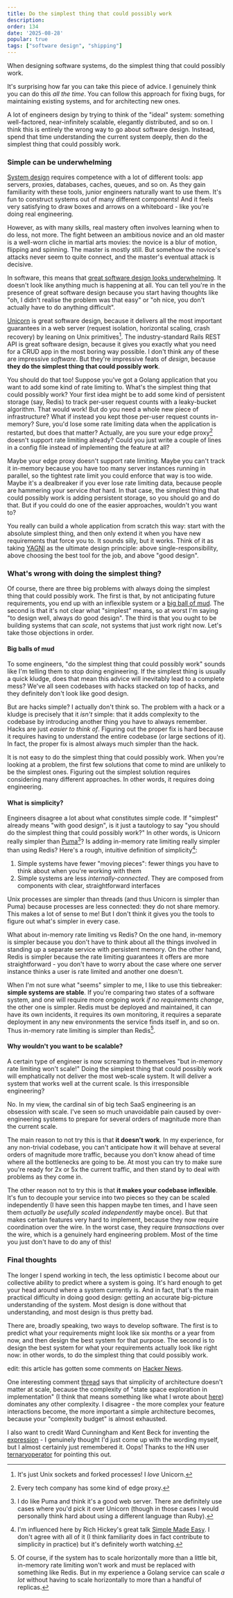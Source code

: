 ```yaml
---
title: Do the simplest thing that could possibly work
description: 
order: 134
date: '2025-08-28'
popular: true
tags: ["software design", "shipping"]
---
```


When designing software systems, do the simplest thing that could possibly work.

It's surprising how far you can take this piece of advice. I genuinely think you can do this _all the time_. You can follow this approach for fixing bugs, for maintaining existing systems, and for architecting new ones.

A lot of engineers design by trying to think of the "ideal" system: something well-factored, near-infinitely scalable, elegantly distributed, and so on. I think this is entirely the wrong way to go about software design. Instead, spend that time understanding the current system deeply, then do the simplest thing that could possibly work.

### Simple can be underwhelming

[System design](/good-system-design) requires competence with a lot of different tools: app servers, proxies, databases, caches, queues, and so on. As they gain familiarity with these tools, junior engineers naturally want to use them. It's fun to construct systems out of many different components! And it feels very satisfying to draw boxes and arrows on a whiteboard - like you're doing real engineering.

However, as with many skills, real mastery often involves learning when to do less, not more. The fight between an ambitious novice and an old master is a well-worn cliche in martial arts movies: the novice is a blur of motion, flipping and spinning. The master is mostly still. But somehow the novice's attacks never seem to quite connect, and the master's eventual attack is decisive.

In software, this means that [great software design looks underwhelming](/great-software-design). It doesn't look like anything much is happening at all. You can tell you're in the presence of great software design because you start having thoughts like "oh, I didn't realise the problem was that easy" or "oh nice, you don't actually have to do anything difficult".

[Unicorn](https://github.com/defunkt/unicorn) is great software design, because it delivers all the most important guarantees in a web server (request isolation, horizontal scaling, crash recovery) by leaning on Unix primitives[^1]. The industry-standard Rails REST API is great software design, because it gives you exactly what you need for a CRUD app in the most boring way possible. I don't think any of these are impressive _software_. But they're impressive feats of _design_, because **they do the simplest thing that could possibly work**.

You should do that too! Suppose you've got a Golang application that you want to add some kind of rate limiting to. What's the simplest thing that could possibly work? Your first idea might be to add some kind of persistent storage (say, Redis) to track per-user request counts with a leaky-bucket algorithm. That would work! But do you need a whole new piece of infrastructure? What if instead you kept those per-user request counts in-memory? Sure, you'd lose some rate limiting data when the application is restarted, but does that matter? Actually, are you sure your edge proxy[^2] doesn't support rate limiting already? Could you just write a couple of lines in a config file instead of implementing the feature at all?

Maybe your edge proxy doesn't support rate limiting. Maybe you can't track it in-memory because you have too many server instances running in parallel, so the tightest rate limit you could enforce that way is too wide. Maybe it's a dealbreaker if you ever lose rate limiting data, because people are hammering your service _that_ hard. In that case, the simplest thing that could possibly work is adding persistent storage, so you should go and do that. But if you could do one of the easier approaches, wouldn't you want to?

You really can build a whole application from scratch this way: start with the absolute simplest thing, and then only extend it when you have new requirements that force you to. It sounds silly, but it works. Think of it as taking [YAGNI](https://en.wikipedia.org/wiki/You_aren%27t_gonna_need_it) as the ultimate design principle: above single-responsibility, above choosing the best tool for the job, and above "good design".

### What's wrong with doing the simplest thing?

Of course, there are three big problems with always doing the simplest thing that could possibly work. The first is that, by not anticipating future requirements, you end up with an inflexible system or a [big ball of mud](http://laputan.org/mud/). The second is that it's not clear what "simplest" means, so at worst I'm saying "to design well, always do good design". The third is that you ought to be building systems that can _scale_, not systems that just work right now. Let's take those objections in order.

#### Big balls of mud

To some engineers, "do the simplest thing that could possibly work" sounds like I'm telling them to stop doing engineering. If the simplest thing is usually a quick kludge, does that mean this advice will inevitably lead to a complete mess? We've all seen codebases with hacks stacked on top of hacks, and they definitely don't look like good design.

But are hacks simple? I actually don't think so. The problem with a hack or a kludge is precisely that it _isn't_ simple: that it adds complexity to the codebase by introducing another thing you have to always remember. Hacks are just _easier to think of_. Figuring out the proper fix is hard because it requires having to understand the entire codebase (or large sections of it). In fact, the proper fix is almost always much simpler than the hack.

It is not easy to do the simplest thing that could possibly work. When you're looking at a problem, the first few solutions that come to mind are unlikely to be the simplest ones. Figuring out the simplest solution requires considering many different approaches. In other words, it requires doing engineering.

#### What is simplicity?

Engineers disagree a lot about what constitutes simple code. If "simplest" already means "with good design", is it just a tautology to say "you should do the simplest thing that could possibly work?" In other words, is Unicorn really simpler than [Puma](https://github.com/puma/puma)[^3]? Is adding in-memory rate limiting really simpler than using Redis? Here's a rough, intuitive definition of simplicity[^4]:

1. Simple systems have fewer "moving pieces": fewer things you have to think about when you're working with them
2. Simple systems are less _internally-connected_. They are composed from components with clear, straightforward interfaces

Unix processes are simpler than threads (and thus Unicorn is simpler than Puma) because processes are less connected: they do not share memory. This makes a lot of sense to me! But I don't think it gives you the tools to figure out what's simpler in every case.

What about in-memory rate limiting vs Redis? On the one hand, in-memory is simpler because you don't have to think about all the things involved in standing up a separate service with persistent memory. On the other hand, Redis is simpler because the rate limiting guarantees it offers are more straightforward - you don't have to worry about the case where one server instance thinks a user is rate limited and another one doesn't.

When I'm not sure what "seems" simpler to me, I like to use this tiebreaker: **simple systems are stable**. If you're comparing two states of a software system, and one will require more ongoing work _if no requirements change_, the other one is simpler. Redis must be deployed and maintained, it can have its own incidents, it requires its own monitoring, it requires a separate deployment in any new environments the service finds itself in, and so on. Thus in-memory rate limiting is simpler than Redis[^5].

#### Why wouldn't you want to be scalable?

A certain type of engineer is now screaming to themselves "but in-memory rate limiting won't scale!" Doing the simplest thing that could possibly work will emphatically not deliver the most web-scale system. It will deliver a system that works well at the current scale. Is this irresponsible engineering?

No. In my view, the cardinal sin of big tech SaaS engineering is an obsession with scale. I've seen so much unavoidable pain caused by over-engineering systems to prepare for several orders of magnitude more than the current scale.

The main reason to not try this is that **it doesn't work**. In my experience, for any non-trivial codebase, you can't anticipate how it will behave at several orders of magnitude more traffic, because you don't know ahead of time where all the bottlenecks are going to be. At most you can try to make sure you're ready for 2x or 5x the current traffic, and then stand by to deal with problems as they come in.

The other reason not to try this is that **it makes your codebase inflexible**. It's fun to decouple your service into two pieces so they can be scaled independently (I have seen this happen maybe ten times, and I have seen them _actually be usefully scaled independently_ maybe once). But that makes certain features very hard to implement, because they now require coordination over the wire. In the worst case, they require _transactions_ over the wire, which is a genuinely hard engineering problem. Most of the time you just don't have to do any of this!

### Final thoughts

The longer I spend working in tech, the less optimistic I become about our collective ability to predict where a system is going. It's hard enough to get your head around where a system currently is. And in fact, that's the main practical difficulty in doing good design: getting an accurate big-picture understanding of the system. Most design is done without that understanding, and most design is thus pretty bad.

There are, broadly speaking, two ways to develop software. The first is to predict what your requirements might look like six months or a year from now, and then design the best system for that purpose. The second is to design the best system for what your requirements actually look like right now: in other words, to do the simplest thing that could possibly work.

edit: this article has gotten some comments on [Hacker News](https://news.ycombinator.com/item?id=45068091).

One interesting comment [thread](https://news.ycombinator.com/item?id=45069135) says that simplicity of architecture doesn't matter at scale, because the complexity of "state space exploration in implementation" (I think that means something like what I wrote about [here](/wicked-features)) dominates any other complexity. I disagree - the more complex your feature interactions become, the more important a simple architecture becomes, because your "complexity budget" is almost exhausted.

I also want to credit Ward Cunningham and Kent Beck for inventing the [expression](https://wiki.c2.com/?DoTheSimplestThingThatCouldPossiblyWork) - I genuinely thought I'd just come up with the wording myself, but I almost certainly just remembered it. Oops! Thanks to the HN user [ternaryoperator](https://news.ycombinator.com/item?id=45069018) for pointing this out.


[^1]: It's just Unix sockets and forked processes! I _love_ Unicorn.

[^2]: Every tech company has some kind of edge proxy.

[^3]: I do like Puma and think it's a good web server. There are definitely use cases where you'd pick it over Unicorn (though in those cases I would personally think hard about using a different language than Ruby).

[^4]: I'm influenced here by Rich Hickey's great talk [Simple Made Easy](https://www.infoq.com/presentations/Simple-Made-Easy/). I don't agree with all of it (I think familiarity does in fact contribute to simplicity in practice) but it's definitely worth watching.

[^5]: Of course, if the system has to scale horizontally more than a little bit, in-memory rate limiting won't work and must be replaced with something like Redis. But in my experience a Golang service can scale _a lot_ without having to scale horizontally to more than a handful of replicas.